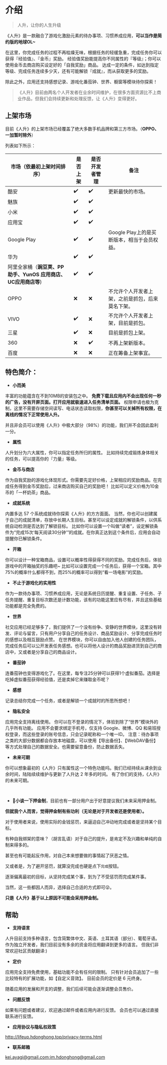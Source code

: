 # 介绍

> 人升，让你的人生升级

《人升》是一款融合了游戏化激励元素的待办事项、习惯养成应用，**可以当作是简约版的地球OL~**

在这里，你完成任务的过程不再枯燥无味，根据任务的轻缓急重，完成任务你可以获得『经验值』、『金币』奖励。
经验值奖励能提高你不同属性的『等级』；你可以使用金币去商店购买设定好的「自我奖励」商品。
达成一定的条件，如达到指定等级、完成任务连续多少天，还有可能解锁『成就』，而从获取更多的奖励。

除此之外，应用还支持感想记录、游戏化番茄钟、世界、橱窗等模块待你探索！

> 《人升》目前由两名个人开发者在业余时间维护，在很多方面资源比不上商业作品，但我们会持续更新和处理反馈，让《人升》变得更好。


## 上架市场

目前《人升》的上架市场已经覆盖了绝大多数手机品牌和第三方市场。（**OPPO、一加暂时除外**）

列表如下所示：

| 市场（依最初上架时间排序）                                   | 是否上架 | 是否开发者管理 | 备注                                             |
| ------------------------------------------------------------ | -------- | -------------- | ------------------------------------------------ |
| 酷安                                                         | ✔️        | ✔️              | 更新最快的市场。                                 |
| 魅族                                                         | ✔️        | ✔️              |                                                  |
| 小米                                                         | ✔️        | ✔️              |                                                  |
| 应用宝                                                       | ✔️        | ✔️              |                                                  |
| Google Play                                                  | ✔️        | ✔️              | Google Play上的是买断版本，相当于会员权益。      |
| 华为                                                         | ✔️        | ✔️              |                                                  |
| 阿里全家桶（**豌豆荚、PP 助手、YunOS 应用商店、UC应用商店等**) | ✔️        | ✔️              |                                                  |
| OPPO                                                         | ❌        | ❌              | 不允许个人开发者上架，之前是抓包，后来莫名下架。 |
| VIVO                                                         | ✔️        | ❌              | 不允许个人开发者上架，目前是抓包。               |
| 三星                                                         | ✔️        | ❌              | 目前是抓包上架。                                 |
| 360                                                          | ❌        | ✔️              | 不再上架新版本。                                 |
| 百度                                                         | ❌        | ❌              | 正在筹备上架事宜。                               |



## 特色简介：

- **小而美**

丰富的功能蕴含在不到10MB的安装包之中。
**免费下载且应用内不会出现任何一秒的广告，没有开屏页面。打开应用就极速进入任务清单页面。**
权限申请也极为克制，这里不需要存储空间读写、电话状态读取权限，**你甚至可以关掉所有权限，在离线的情况下正常使用人升。**

并且非会员可以使用《人升》中极大部分（98%）的功能，我们并不会因此盈利一分。

- **属性**

人升划分为六大属性，你可以指定任务所归的属性。
比如持续完成锻炼身体相关的任务，可以提高你的『力量』等级。

- **金币与商店**

作为自我奖励的游戏化体现形式。你需要先定好价格，上架相应的奖励商品。在完成任务得到金币奖励后，过来商店购买自己的奖励吧！
比如可以定义价格为10金币的「一杯奶茶」商品。

- **成就系统**

内置多达 57 个系统成就待你探索《人升》的方方面面。
当然，你也可以创建属于自己的成就清单，存放中长期人生目标。甚至可以设定成就的解锁条件，以供系统自动检测是否达到了解锁目标。
比如你可以设置一个叫做“读者”，设定解锁条件为“完成15次‘每天阅读30分钟’”的成就。在你真正达到这个条件后，应用会自动提醒你已解锁条件。

- **开箱**

你可以设计一种宝箱商品，设置可以概率性得获得不同的奖励。完成任务后，体验游戏中的开箱抽奖的乐趣吧~
比如可以设置完成一个任务后，获得一个宝箱。其中75%的概率什么都得不到，而25%的概率可以得到“看一场电影”的奖励。

- **不止于游戏化的实用性**

作为一款待办事项、习惯养成应用，无论是系统日历提醒、重复设置、子任务、子任务提醒、重复目标次数还是计数功能，该有的功能这里应有尽有，并且这些基础功能都是完全免费的。

- **世界**

社交应用已经足够多了，我们提供了一个没有纷争、安静的世界模块，这里没有转发、评论与留言，只有用户分享自己的任务设计、商品奖励设计、分享完成任务时的感想以及相互鼓励点赞。
在世界模块，你可以自由加入他人创建的任务团队，完成任务后可以公开发表任务感想。也可以将他人设计的商品奖励进货到自己的商店中，又或者是分享自己的商品设计。

- **番茄钟**

连番茄钟也变得游戏化了。在这里，每专注25分钟可以获得1个虚拟番茄。选择是吃掉虚拟番茄获得经验值，还是卖掉它来赚取金币呢？

- **感想**

记录总结你完成一个任务，或者是解锁一个成就时的所思所想吧！


- **隐私安全**

应用完全支持离线使用。
你可以在不登录的情况下，体验到除了“世界”模块外的几乎所有功能。
应用不会要求绑定手机号，仅支持 Google、微博、QQ 和易班授权登录，而这些登录的账号信息，只会记录昵称和一个唯一ID。
注意：待办事项之类的大部分数据都会存放本地磁盘，可以使用【导出备份】、【WebDAV备份】等方式处理自己的数据安全。也需要留意备份，防止数据丢失。

- **未来可期**

你可以想象最初的《人升》只有属性这一个特色功能吗。我们已经持续从课余到业余时间，陆陆续续维护与更新了人升达 2 年多的时间。
有了你们的支持，《人升》的未来可期。

<br/>

- **🧐小谈一下押金制**，目前也有一部分用户出于好意提议我们未来采用押金制。

**但就我个人而言，觉得押金制有些功利（无论是对于开发者还是使用者）。**

对于使用者来说，使用实际的金钱惩罚，来逼迫自己冲动地完成或者是坚持某个目标。

有种自我绑架的意味？（胡言乱语）对于自己的提升，是肯定不及兴趣和单纯的自制来得多的。

甚至也有可能起反作用，对自己本来想要做的事情起了厌恶之情。

又或者是，为了避开惩罚，就算没完成也硬是点下`完成`按钮。

逐渐偏离最初的目标，从坚持完成某个事，到为了不受惩罚而完成某件事。



当然，这一些都因人而异，选择自己合适的方式即可😜。

**只是《人升》基于以上原因不可能会采用押金制。**


## 帮助

- **支持语言**

人升目前支持多种语言，包含简繁体中文、英语、土耳其语（部分）、葡萄牙语。
作为独立开发者，我们目前没有多余的资金将应用翻译到更多的语言。
但我们非常欢迎社区贡献翻译:)

- **定价**

应用完全支持免费使用，基础功能不会有任何的限制。
只有针对会员追加了一些比较特有的扩展功能，如【自定义音效】。
目前会员的定价是 6 元终身。

随着应用的发展和开支的调整，我们后续可能会逐渐调整会员售价。

- **问题反馈**

如果有问题或者建议，欢迎通过邮件或者应用内进行反馈。
会员也可以通过直接联系进行反馈。

- **应用协议与隐私权政策**

http://lifeup.hdonghong.top/privacy-terms.html

- **联系邮箱**

[kei.ayagi@gmail.com;im.hdonghong@gmail.com](mailto:kei.ayagi@gmail.com;im.hdonghong@gmail.com)
